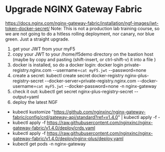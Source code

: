 # Upgrade NGINX Gateway Fabric

https://docs.nginx.com/nginx-gateway-fabric/installation/ngf-images/jwt-token-docker-secret/
Note: This is not a production lab training course, so we are not going to do a hitless rolling deployment, nor canary, nor blue green.  Just a straight upgrade.

1. get your JWT from your myF5
2. copy your JWT to your /home/f5demo directory on the bastion host (maybe by copy and pasting (shift-insert, or ctrl-shift-v) it into a file )
3. docker is installed, so do a docker login: docker login private-registry.nginx.com --username=`cat myF5.jwt` --password=none
5. create a secret: kubectl create secret docker-registry nginx-plus-registry-secret --docker-server=private-registry.nginx.com --docker-username=`cat myF5.jwt` --docker-password=none -n nginx-gateway
6. check it out: kubectl get secret nginx-plus-registry-secret --output=yaml
8. deploy the latest NGF
- kubectl kustomize "https://github.com/nginxinc/nginx-gateway-fabric/config/crd/gateway-api/standard?ref=v1.4.0" | kubectl apply -f -
- kubectl apply -f https://raw.githubusercontent.com/nginxinc/nginx-gateway-fabric/v1.4.0/deploy/crds.yaml
- kubectl apply -f https://raw.githubusercontent.com/nginxinc/nginx-gateway-fabric/v1.4.0/deploy/nginx-plus/deploy.yaml
- kubectl get pods -n nginx-gateway
